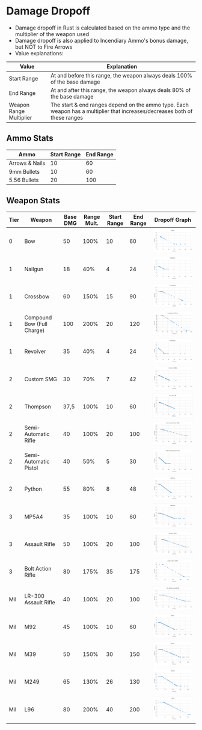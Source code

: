 # Damage Dropoff

- Damage dropoff in Rust is calculated based on the ammo type and the multiplier of the weapon used
- Damage dropoff is also applied to Incendiary Ammo's bonus damage, but NOT to Fire Arrows
- Value explanations:

| Value                   | Explanation                                                  |
| ----------------------- | ------------------------------------------------------------ |
| Start Range             | At and before this range, the weapon always deals 100% of the base damage |
| End Range               | At and after this range, the weapon always deals 80% of the base damage |
| Weapon Range Multiplier | The start & end ranges depend on the ammo type. Each weapon has a multiplier that increases/decreases both of these ranges |

## Ammo Stats

| Ammo           | Start Range | End Range |
| -------------- | ----------- | --------- |
| Arrows & Nails | 10          | 60        |
| 9mm Bullets    | 10          | 60        |
| 5.56 Bullets   | 20          | 100       |

## Weapon Stats

| Tier | Weapon                     | Base DMG | Range Mult. | Start Range | End Range | Dropoff Graph                               |
| ---- | -------------------------- | -------- | ----------- | ----------- | --------- | ------------------------------------------- |
| 0    | Bow                        | 50       | 100%        | 10          | 60        | ![](resources/dmg-dropoff/bow.png)          |
| 1    | Nailgun                    | 18       | 40%         | 4           | 24        | ![](resources/dmg-dropoff/nailgun.png)      |
| 1    | Crossbow                   | 60       | 150%        | 15          | 90        | ![](resources/dmg-dropoff/crossbow.png)     |
| 1    | Compound Bow (Full Charge) | 100      | 200%        | 20          | 120       | ![](resources/dmg-dropoff/compound_bow.png) |
| 1    | Revolver                   | 35       | 40%         | 4           | 24        | ![](resources/dmg-dropoff/revolver.png)     |
| 2    | Custom SMG                 | 30       | 70%         | 7           | 42        | ![](resources/dmg-dropoff/custom.png)       |
| 2    | Thompson                   | 37,5     | 100%        | 10          | 60        | ![](resources/dmg-dropoff/thompson.png)     |
| 2    | Semi-Automatic Rifle       | 40       | 100%        | 20          | 100       | ![](resources/dmg-dropoff/sar.png)          |
| 2    | Semi-Automatic Pistol      | 40       | 50%         | 5           | 30        | ![](resources/dmg-dropoff/sap.png)          |
| 2    | Python                     | 55       | 80%         | 8           | 48        | ![](resources/dmg-dropoff/python.png)       |
| 3    | MP5A4                      | 35       | 100%        | 10          | 60        | ![](resources/dmg-dropoff/mp5.png)          |
| 3    | Assault Rifle              | 50       | 100%        | 20          | 100       | ![](resources/dmg-dropoff/ak.png)           |
| 3    | Bolt Action Rifle          | 80       | 175%        | 35          | 175       | ![](resources/dmg-dropoff/bar.png)          |
| Mil  | LR-300 Assault Rifle       | 40       | 100%        | 20          | 100       | ![](resources/dmg-dropoff/lr.png)           |
| Mil  | M92                        | 45       | 100%        | 10          | 60        | ![](resources/dmg-dropoff/m92.png)          |
| Mil  | M39                        | 50       | 150%        | 30          | 150       | ![](resources/dmg-dropoff/m39.png)          |
| Mil  | M249                       | 65       | 130%        | 26          | 130       | ![](resources/dmg-dropoff/m249.png)         |
| Mil  | L96                        | 80       | 200%        | 40          | 200       | ![](resources/dmg-dropoff/l96.png)          |

